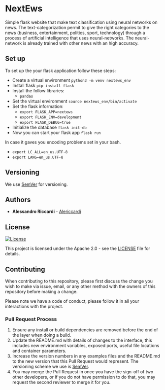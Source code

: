 # NextEws
Simple flask website that make text classification using neural networks on news.
The text-categorization permit to give the right categories to the news (business, entertainment, politics, sport, 
technology) through a process of artificial intelligence that uses neural-networks. The neural-network is already trained 
with other news with an high accuracy.

## Set up
To set up the your flask application follow these steps:
* Create a virtual environment `python3 -m venv nextews_env`
* Install flask `pip install flask`
* Install the follow libraries:
    * `pandas`
* Set the virtual environment `source nextews_env/bin/activate`
* Set the flask information:
    * `export FLASK_APP=nextews`
    * `export FLASK_ENV=development`
    * `export FLASK_DEBUG=true`
* Initialize the database `flask init-db`
* Now you can start your flask app `flask run`

In case it gaves you encoding problems set in your bash.
* `export LC_ALL=en_us.UTF-8`
* `export LANG=en_us.UTF-8`

## Versioning

We use [SemVer](http://semver.org/) for versioning.

## Authors
* **Alessandro Riccardi** - [Alericcardi](https://github.com/alericcardi)

## License

[![License](https://img.shields.io/badge/License-Apache%202.0-blue.svg)](https://opensource.org/licenses/Apache-2.0)

This project is licensed under the Apache 2.0 - see the [LICENSE](LICENSE) file for details.

## Contributing

When contributing to this repository, please first discuss the change you wish to make via issue,
email, or any other method with the owners of this repository before making a change. 

Please note we have a code of conduct, please follow it in all your interactions with the project.

### Pull Request Process

1. Ensure any install or build dependencies are removed before the end of the layer when doing a 
   build.
2. Update the README.md with details of changes to the interface, this includes new environment 
   variables, exposed ports, useful file locations and container parameters.
3. Increase the version numbers in any examples files and the README.md to the new version that this
   Pull Request would represent. The versioning scheme we use is [SemVer](http://semver.org/).
4. You may merge the Pull Request in once you have the sign-off of two other developers, or if you 
   do not have permission to do that, you may request the second reviewer to merge it for you.
